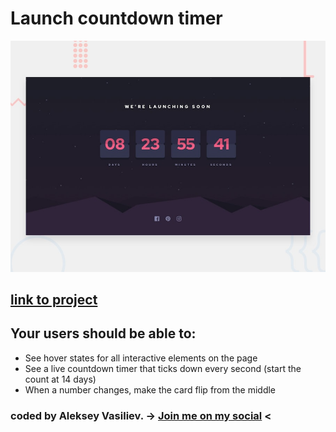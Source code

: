 # Launch countdown timer

![Design preview for the Launch countdown timer coding challenge](./design/desktop-preview.jpg)

## [link to project](https://launch-countdown-timer-smoky.vercel.app/)

## Your users should be able to:

- See hover states for all interactive elements on the page
- See a live countdown timer that ticks down every second (start the count at 14 days)
- When a number changes, make the card flip from the middle

### coded by Aleksey Vasiliev. -> [Join me on my social](https://vk.com/alekseyvy) <
